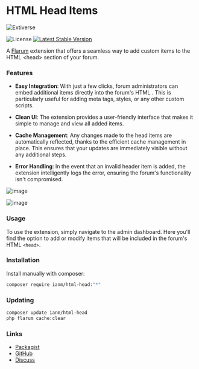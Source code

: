 # HTML Head Items

![Extiverse](https://extiverse.com/extension/ianm/html-head/open-graph-image)

![License](https://img.shields.io/badge/license-MIT-blue.svg) [![Latest Stable Version](https://img.shields.io/packagist/v/ianm/html-head.svg)](https://packagist.org/packages/ianm/html-head)

A [Flarum](http://flarum.org) extension that offers a seamless way to add custom items to the HTML &lt;head&gt; section of your forum.

### Features

- **Easy Integration**: With just a few clicks, forum administrators can embed additional items directly into the forum's HTML <head>. This is particularly useful for adding meta tags, styles, or any other custom scripts.

- **Clean UI**: The extension provides a user-friendly interface that makes it simple to manage and view all added items.

- **Cache Management**: Any changes made to the head items are automatically reflected, thanks to the efficient cache management in place. This ensures that your updates are immediately visible without any additional steps.

- **Error Handling**: In the event that an invalid header item is added, the extension intelligently logs the error, ensuring the forum's functionality isn't compromised.

![image](https://user-images.githubusercontent.com/16573496/104105231-a3bb3000-52a4-11eb-97dc-d4c097471ebd.png)

![image](https://user-images.githubusercontent.com/16573496/104105258-cc432a00-52a4-11eb-8ee6-51d75c731b51.png)

### Usage

To use the extension, simply navigate to the admin dashboard. Here you'll find the option to add or modify items that will be included in the forum's HTML `<head>`.

### Installation

Install manually with composer:

```sh
composer require ianm/html-head:"*"
```

### Updating

```sh
composer update ianm/html-head
php flarum cache:clear
```

### Links

- [Packagist](https://packagist.org/packages/ianm/html-head)
- [GitHub](https://github.com/imorland/html-head)
- [Discuss](https://discuss.flarum.org/d/25907)

